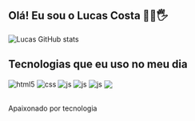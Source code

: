 ## Olá! Eu sou o Lucas Costa 👨‍💻🖐️

![Lucas GitHub stats](https://github-readme-stats.vercel.app/api?username=lucascplusmart&show_icons=true&theme=dracula&count_private=true)
## Tecnologias que eu uso no meu dia

<div style="display: inline_block">
  <img align="center" alt="html5" src="https://img.shields.io/badge/HTML5-E34F26?style=for-the-badge&logo=html5&logoColor=white" />
  <img align="center" alt="css" src="https://img.shields.io/badge/CSS3-1572B6?style=for-the-badge&logo=css3&logoColor=white" />
  <img align="center" alt="js" src="https://img.shields.io/badge/JavaScript-F7DF1E?style=for-the-badge&logo=javascript&logoColor=black" />

  <img align="center" alt="js" src="https://img.shields.io/badge/Python-14354C?style=for-the-badge&logo=python&logoColor=white" />

  <img align="center" alt="js" src="https://img.shields.io/badge/Go-00ADD8?style=for-the-badge&logo=go&logoColor=white" />

  <img align="center" at="js" src="https://img.shields.io/badge/PostgreSQL-316192?style=for-the-badge&logo=postgresql&logoColor=white">
  
</div><br/>

Apaixonado por tecnologia


